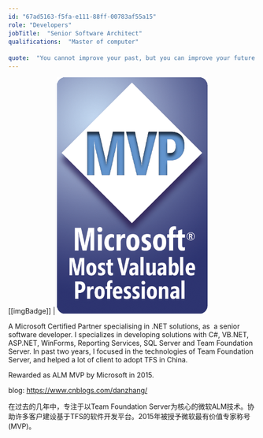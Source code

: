 ```yaml
---
id: "67ad5163-f5fa-e111-88ff-00783af55a15"
role: "Developers"
jobTitle:  "Senior Software Architect"
qualifications:  "Master of computer"

quote:  "You cannot improve your past, but you can improve your future. Once time is wasted, life is wasted."
---
```


[[imgBadge]]
| [![](./Images/Bio/Microsoft_MVP_Logo.png)](https://davidburela.wordpress.com/2012/10/02/ive-been-awarded-microsoft-mvp-for-windows-azure/) 

A Microsoft Certified Partner specialising in .NET solutions, as  a senior software developer. I specializes in developing solutions with C#, VB.NET, ASP.NET, WinForms, Reporting Services, SQL Server and Team Foundation Server. In past two years, I focused in the technologies of Team Foundation Server, and helped a lot of client to adopt TFS in China.

Rewarded as ALM MVP by Microsoft in 2015.  

blog: https://www.cnblogs.com/danzhang/  

在过去的几年中，专注于以Team Foundation Server为核心的微软ALM技术。协助许多客户建设基于TFS的软件开发平台。2015年被授予微软最有价值专家称号(MVP)。
